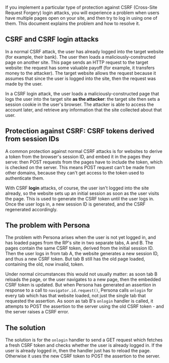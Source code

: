 If you implement a particular type of protection against CSRF (Cross-Site Request Forgery) login attacks, you will experience a problem when users have multiple pages open on your site, and then try to log in using one of them. This document explains the problem and how to resolve it.

## CSRF and CSRF login attacks ##

In a normal CSRF attack, the user has already logged into the target website (for example, their bank). The user then loads a maliciously-constructed page on another site. This page sends an HTTP request to the target website: the request has some valuable payoff (for example, it transfers money to the attacker). The target website allows the request because it assumes that since the user is logged into the site, then the request was made by the user.

In a CSRF login attack, the user loads a maliciously-constructed page that logs the user into the target site **as the attacker**: the target site then sets a session cookie in the user's browser. The attacker is able to access the account later, and retrieve any information that the site collected about that user.

## Protection against CSRF: CSRF tokens derived from session IDs ##

A common protection against normal CSRF attacks is for websites to derive a token from the browser's session ID, and embed it in the pages they serve: then POST requests from the pages have to include the token, which is checked on the server. This means POST request can't be made from other domains, because they can't get access to the token used to authenticate them.

With CSRF **login** attacks, of course, the user isn't logged into the site already, so the website sets up an initial session as soon as the user visits the page. This is used to generate the CSRF token until the user logs in. Once the user logs in, a new session ID is generated, and the CSRF regenerated accordingly.

## The problem with Persona ##

The problem with Persona arises when the user is not yet logged in, and has loaded pages from the RP's site in two separate tabs, A and B. The pages contain the same CSRF token, derived from the initial session ID. Then the user logs in from tab A, the website generates a new session ID, and thus a new CSRF token. But tab B still has the old page loaded, containing the old, now invalid, token.

Under normal circumstances this would not usually matter: as soon tab B reloads the page, or the user navigates to a new page, then the embedded CSRF token is updated. But when Persona has generated an assertion in response to a call to `navigator.id.request()`, Persona calls `onlogin` for every tab which has that website loaded, not just the single tab that requested the assertion. As soon as tab B's `onlogin` handler is called, it attempts to POST the assertion to the server using the old CSRF token - and the server raises a CSRF error.

## The solution ##

The solution is for the `onlogin` handler to send a GET request which fetches a fresh CSRF token and checks whether the user is already logged in. If the user is already logged in, then the handler just has to reload the page. Otherwise it uses the new CSRF token to POST the assertion to the server.
